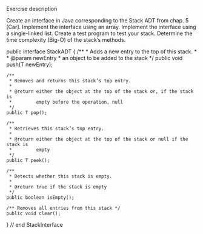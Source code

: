 Exercise description

Create an interface in Java corresponding to the Stack ADT from chap. 5 [Car]. Implement the interface using an array.
Implement the interface using a single-linked list.
Create a test program to test your stack.
Determine the time complexity (Big-O) of the stack’s methods.

public interface StackADT<T> {
	/**
	 * Adds a new entry to the top of this stack.
	 * 
	 * @param newEntry
	 *            an object to be added to the stack
	 */
	public void push(T newEntry);

	/**
	 * Removes and returns this stack’s top entry.
	 * 
	 * @return either the object at the top of the stack or, if the stack is
	 *         empty before the operation, null
	 */
	public T pop();

	/**
	 * Retrieves this stack’s top entry.
	 * 
	 * @return either the object at the top of the stack or null if the stack is
	 *         empty
	 */
	public T peek();

	/**
	 * Detects whether this stack is empty.
	 * 
	 * @return true if the stack is empty
	 */
	public boolean isEmpty();

	/** Removes all entries from this stack */
	public void clear();
} // end StackInterface
